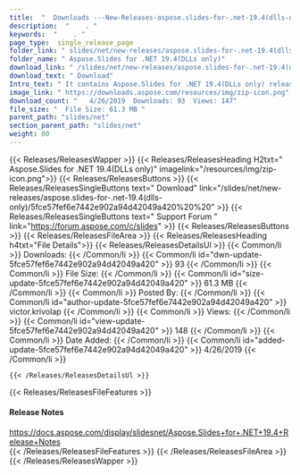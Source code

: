 ```yaml
---
title:  "  Downloads ---New-Releases-aspose.slides-for-.net-19.4(dlls-only) . " 
description:  "    . " 
keywords:  "    . " 
page_type:  single_release_page
folder_link: " slides/net/new-releases/aspose.slides-for-.net-19.4(dlls-only)/"
folder_name: " Aspose.Slides for .NET 19.4(DLLs only)"
download_link: " /slides/net/new-releases/aspose.slides-for-.net-19.4(dlls-only)/5fce57fef6e7442e902a94d42049a420"
download_text: " Download"
Intro_text: " It contains Aspose.Slides for .NET 19.4(DLLs only) release."
image_link: " https://downloads.aspose.com/resources/img/zip-icon.png"
download_count: "   4/26/2019  Downloads: 93  Views: 147"
file_size: "  File Size: 61.3 MB "
parent_path: "slides/net"
section_parent_path: "slides/net"
weight: 80 
---
```


{{< Releases/ReleasesWapper >}}
  {{< Releases/ReleasesHeading H2txt=" Aspose.Slides for .NET 19.4(DLLs only)" imagelink="/resources/img/zip-icon.png">}}
  {{< Releases/ReleasesButtons >}}
    {{< Releases/ReleasesSingleButtons text=" Download" link="/slides/net/new-releases/aspose.slides-for-.net-19.4(dlls-only)/5fce57fef6e7442e902a94d42049a420%20%20" >}}
    {{< Releases/ReleasesSingleButtons text=" Support Forum " link="https://forum.aspose.com/c/slides" >}}
  {{< Releases/ReleasesButtons >}}
  {{< Releases/ReleasesFileArea >}}
    {{< Releases/ReleasesHeading h4txt="File Details">}}
    {{< Releases/ReleasesDetailsUl >}}
            {{< Common/li  >}} Downloads: {{< /Common/li >}} 
      {{< Common/li id="dwn-update-5fce57fef6e7442e902a94d42049a420" >}} 93 {{< /Common/li >}} 
      {{< Common/li  >}} File Size: {{< /Common/li >}} 
      {{< Common/li id="size-update-5fce57fef6e7442e902a94d42049a420" >}} 61.3 MB {{< /Common/li >}} 
      {{< Common/li  >}} Posted By: {{< /Common/li >}} 
      {{< Common/li id="author-update-5fce57fef6e7442e902a94d42049a420" >}} victor.krivolap {{< /Common/li >}} 
      {{< Common/li  >}} Views: {{< /Common/li >}} 
      {{< Common/li id="view-update-5fce57fef6e7442e902a94d42049a420" >}} 148 {{< /Common/li >}} 
      {{< Common/li  >}} Date Added: {{< /Common/li >}} 
      {{< Common/li id="added-update-5fce57fef6e7442e902a94d42049a420" >}} 4/26/2019 {{< /Common/li >}} 

    {{< /Releases/ReleasesDetailsUl >}}

  {{< Releases/ReleasesFileFeatures >}}
      <h4>Release Notes</h4><div><a href="https://docs.aspose.com/display/slidesnet/Aspose.Slides+for+.NET+19.4+Release+Notes">https://docs.aspose.com/display/slidesnet/Aspose.Slides+for+.NET+19.4+Release+Notes</a></div>
  {{< /Releases/ReleasesFileFeatures >}}
 {{< /Releases/ReleasesFileArea >}}
{{< /Releases/ReleasesWapper >}}


